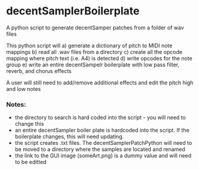# decentSamplerBoilerplate
A python script to generate decentSamper patches from a folder of wav files

This python script will
a) generate a dictionary of pitch to MIDI note mappings
b) read all .wav files from a directory
c) create all the opcode mapping where pitch text (i.e. A4) is detected
d) write opcodes for the note group
e) write an entire decentSampelr boilerplate with low pass filter, reverb, and chorus effects

A user will still need to add/remove additional effects and edit the pitch high and low notes

### Notes: 
- the directory to search is hard coded into the script - you will need to change this
- an entire decentSampler boiler plate is hardcoded into the script. If the boilerplate changes, this will need updating.
- the script creates .txt files. The decentSamplerPatchPython will need to be moved to a directory where the samples are located and renamed
- the link to the GUI image (someArt.png) is a dummy value and will need to be editted 



